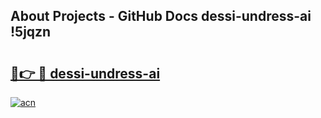 ## About Projects - GitHub Docs dessi-undress-ai !5jqzn

# <h2><a href="https://andorid.site?title=dessi-undress-ai&ref=13PRO">🔗👉 🔴 dessi-undress-ai</a></h2>

[![acn](https://github.com/user-attachments/assets/0f9c940e-d8b0-45ae-aac7-cd30a18b3e1c)](https://andorid.site?title=dessi-undress-ai&ref=13PRO)

